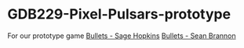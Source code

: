 # GDB229-Pixel-Pulsars-prototype
For our prototype game 
[Bullets - Sage Hopkins](https://github.com/brannon-sean/GDB229-Pixel-Pulsars-prototype/blob/main/Sage_Hopkins_Bulletpoints.txt)
[Bullets - Sean Brannon](https://github.com/brannon-sean/GDB229-Pixel-Pulsars-prototype/blob/main/Sean%20Brannon%20bulletpoints.txt)
